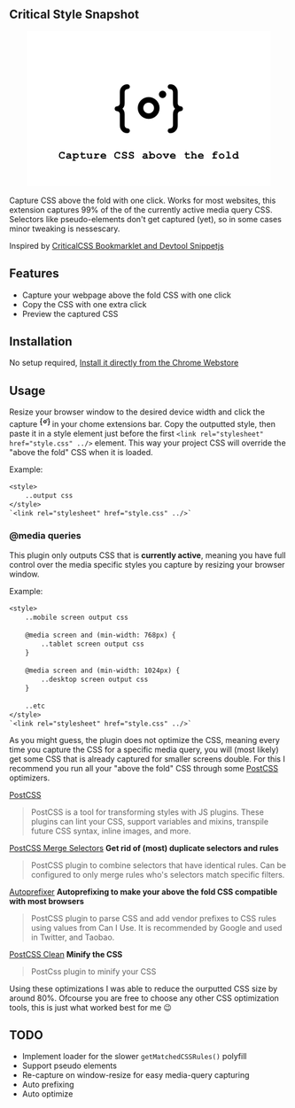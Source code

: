 ## Critical Style Snapshot

<p align="center">
    <img width="440" src="/src/promotional.png?raw=true" text-align="center">
</p>

Capture CSS above the fold with one click. Works for most websites, this extension captures 99% of the of the currently active media query CSS. Selectors like pseudo-elements don't get captured (yet), so in some cases minor tweaking is nessescary.

Inspired by [CriticalCSS Bookmarklet and Devtool Snippetjs](https://gist.github.com/PaulKinlan/6284142)

## Features
- Capture your webpage above the fold CSS with one click
- Copy the CSS with one extra click
- Preview the captured CSS

## Installation
No setup required, [Install it directly from the Chrome Webstore](https://chrome.google.com/webstore/detail/critical-snapshot/gkoeffcejdhhojognlonafnijfkcepob)

## Usage
Resize your browser window to the desired device width and click the capture ![icon](/src/icon19.png "icon") in your chome extensions bar. Copy the outputted style, then paste it in a style element just before the first `<link rel="stylesheet" href="style.css" ../>` element. This way your project CSS will override the "above the fold" CSS when it is loaded.

Example:
```
<style>
    ..output css
</style>
`<link rel="stylesheet" href="style.css" ../>`
```

### @media queries

This plugin only outputs CSS that is **currently active**, meaning you have full control over the media specific styles you capture by resizing your browser window.

Example:
```
<style>
    ..mobile screen output css
    
    @media screen and (min-width: 768px) {
        ..tablet screen output css    
    }
    
    @media screen and (min-width: 1024px) {
        ..desktop screen output css
    }
    
    ..etc
</style>
`<link rel="stylesheet" href="style.css" ../>`
```

As you might guess, the plugin does not optimize the CSS, meaning every time you capture the CSS for a specific media query, you will (most likely) get some CSS that is already captured for smaller screens double. For this I recommend you run all your "above the fold" CSS through some [PostCSS](https://github.com/postcss/postcss) optimizers.

[PostCSS](https://github.com/postcss/postcss)
>PostCSS is a tool for transforming styles with JS plugins. These plugins can lint your CSS, support variables and mixins, transpile future CSS syntax, inline images, and more.

[PostCSS Merge Selectors](https://github.com/georgeadamson/postcss-merge-selectors) **Get rid of (most) duplicate selectors and rules**
>PostCSS plugin to combine selectors that have identical rules. Can be configured to only merge rules who's selectors match specific filters.

[Autoprefixer](https://github.com/postcss/autoprefixer) **Autoprefixing to make your above the fold CSS compatible with most browsers**
>PostCSS plugin to parse CSS and add vendor prefixes to CSS rules using values from Can I Use. It is recommended by Google and used in Twitter, and Taobao.

[PostCSS Clean](https://github.com/leodido/postcss-clean) **Minify the CSS**
>PostCss plugin to minify your CSS

Using these optimizations I was able to reduce the ourputted CSS size by around 80%. Ofcourse you are free to choose any other CSS optimization tools, this is just what worked best for me 😉

## TODO
- Implement loader for the slower `getMatchedCSSRules()` polyfill
- Support pseudo elements
- Re-capture on window-resize for easy media-query capturing
- Auto prefixing
- Auto optimize
